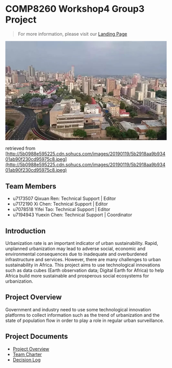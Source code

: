 # **COMP8260 Workshop4 Group3 Project**
> For more information, please visit our [Landing Page](https://urbanisation-in-africa.webflow.io/)    
<img src="Pictures/urbanization.jpeg" width="800">
   
retrieved from [http://5b0988e595225.cdn.sohucs.com/images/20190119/5b2918aa9b93401ab90f230cd95975c8.jpeg](http://5b0988e595225.cdn.sohucs.com/images/20190119/5b2918aa9b93401ab90f230cd95975c8.jpeg)
    
## Team Members
* u7173507 Qixuan Ren: Technical Support | Editor   
* u7172190 Xi Chen: Technical Support | Editor   
* u7078518 Yifei Tao: Technical Support | Editor   
* u7194943 Yuexin Chen: Technical Support | Coordinator 

## Introduction
Urbanization rate is an important indicator of urban sustainability. Rapid, unplanned urbanization may 
lead to adverse social, economic and environmental consequences due to inadequate and overburdened infrastructure 
and services. However, there are many challenges to urban sustainability in Africa. 
This project aims to use technological innovations such as data cubes (Earth observation data; Digital Earth for Africa) 
to help Africa build more sustainable and prosperous social ecosystems for urbanization.

## Project Overview
Government and industry need to use some technological innovation platforms to collect information such as the trend of urbanization and the state of population flow 
in order to play a role in regular urban surveillance.

## Project Documents
* [Project Overview]()
* [Team Charter]()
* [Decision Log]()
